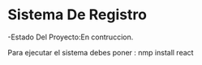 <h1>Sistema De Registro</h1>

-Estado Del Proyecto:En contruccion.

Para ejecutar el sistema debes poner :
nmp install react 
